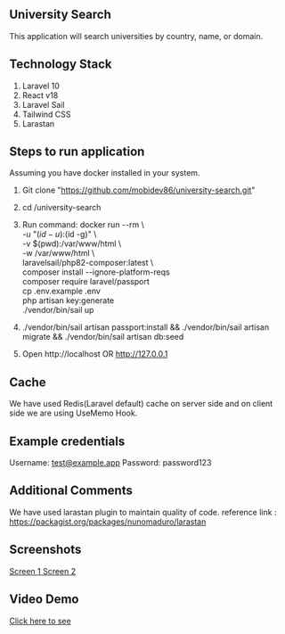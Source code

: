 ## University Search ##

This application will search universities by country, name, or domain.

## Technology Stack ##
1. Laravel 10
2. React v18
3. Laravel Sail
4. Tailwind CSS
5. Larastan


## Steps to run application ##

Assuming you have docker installed in your system.

1. Git clone "https://github.com/mobidev86/university-search.git"
2. cd /university-search
3. Run command:
    docker run --rm &#92; \
        -u "$(id -u):$(id -g)" &#92; \
        -v $(pwd):/var/www/html &#92; \
        -w /var/www/html &#92; \
        laravelsail/php82-composer:latest &#92; \
        composer install --ignore-platform-reqs \
        composer require laravel/passport \
        cp .env.example .env \
        php artisan key:generate \
        ./vendor/bin/sail up

4. ./vendor/bin/sail artisan passport:install && ./vendor/bin/sail artisan migrate && ./vendor/bin/sail artisan db:seed
5. Open http://localhost OR http://127.0.0.1




## Cache ##
We have used Redis(Laravel default) cache on server side and on client side we are using UseMemo Hook.


## Example credentials ##
Username: test@example.app
Password: password123


## Additional Comments ##
We have used larastan plugin to maintain quality of code. reference link : https://packagist.org/packages/nunomaduro/larastan


## Screenshots ##
<a href="https://prnt.sc/mN_eQucaxtsQ" target="_blank">Screen 1 </a>
<a href="https://prnt.sc/XERoAMN0XogD" target="_blank">Screen 2 </a>

## Video Demo ##
<a href="https://screenrec.com/share/5tjni1FRcr" target="_blank">Click here to see</a>